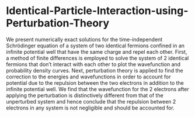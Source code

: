 # Identical-Particle-Interaction-using-Perturbation-Theory
We present numerically exact solutions for the time-independent Schrödinger equation of a system of two identical fermions confined in an infinite potential well that have the same charge and repel each other. First, a method of finite differences is employed to solve the system of 2 identical fermions that don’t interact with each other to plot the wavefunction and probability density curves. Next, perturbation theory is applied to find the correction to the energies and wavefunctions in order to account for potential due to the repulsion between the two electrons in addition to the infinite potential well. We find that the wavefunction for the 2 electrons after applying the perturbation is distinctively different from that of the unperturbed system and hence conclude that the repulsion between 2 electrons in any system is not negligible and should be accounted for.
